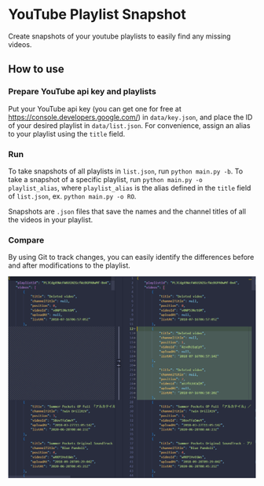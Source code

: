 # YouTube Playlist Snapshot
Create snapshots of your youtube playlists to easily find any missing videos.
 
## How to use

### Prepare YouTube api key and playlists
Put your YouTube api key (you can get one for free at https://console.developers.google.com/) in `data/key.json`, and place the ID of your desired playlist in `data/list.json`. For convenience, assign an alias to your playlist using the `title` field.

### Run
To take snapshots of all playlists in `list.json`, run `python main.py -b`. To take a snapshot of a specific playlist, run `python main.py -o playlist_alias`, where `playlist_alias` is the alias defined in the `title` field of `list.json`, ex. `python main.py -o RO`.

Snapshots are `.json` files that save the names and the channel titles of all the videos in your playlist.

### Compare
By using Git to track changes, you can easily identify the differences before and after modifications to the playlist.

![](./data/diff.png)